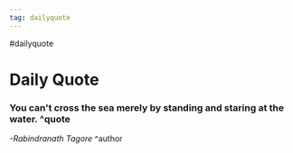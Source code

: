 ```yaml
---
tag: dailyquote
---
```


#dailyquote

# Daily Quote

### You can't cross the sea merely by standing and staring at the water. ^quote
*-Rabindranath Tagore* ^author
